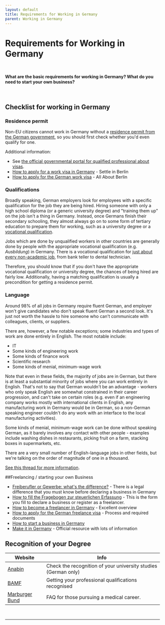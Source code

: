 ```yaml
---
layout: default
title: Requirements for Working in Germany
parent: Working in Germany
---
```


# Requirements for Working in Germany

&nbsp;

**What are the basic requirements for working in Germany? What do you need to start your own business?** 

&nbsp;

## Checklist for working in Germany

### Residence permit

Non-EU citizens cannot work in Germany without a [residence permit from the German government](https://www.reddit.com/r/germany/wiki/paths), so you should first check whether you'd even qualify for one.

Additional information:

* See [the official governmental portal for qualified professional about visas](http://www.make-it-in-germany.com/en/for-qualified-professionals/visa/kinds-of-visa).
* [How to apply for a work visa in Germany](https://www.settle-in-berlin.com/germany-visa/germany-work-visa-employment/) - Settle in Berlin
* [How to apply for the German work visa](https://allaboutberlin.com/guides/german-work-visa) - All About Berlin

### Qualifications

Broadly speaking, German employers look for employees with a specific qualification for the job they are being hired. Hiring someone with only a high school diploma (or a generic university degree) and "training them up" on the job isn't a thing in Germany. Instead, once Germans finish their secondary schooling, they almost always go on to some form of tertiary education to prepare them for working, such as a university degree or a [vocational qualification](https://www.make-it-in-germany.com/en/study-training/training/vocational/system/). 

Jobs which are done by unqualified workers in other countries are generally done by people with the appropriate vocational qualification (e.g. *Ausbildung*) in Germany. There is a vocational qualification for [just about every non-academic job](https://www.ausbildung.de/berufe/glossar/), from bank teller to dental technician. 

Therefore, you should know that if you don't have the appropriate vocational qualification or university degree, the chances of being hired are fairly low. Additionally, having a matching qualification is usually a precondition for getting a residence permit. 

### Language

Around 98% of all jobs in Germany require fluent German, and employer won't give candidates who don't speak fluent German a second look. It's just not worth the hassle to hire someone who can't communicate with colleagues, clients, or suppliers. 

There are, however, a few notable exceptions; some industries and types of work are done entirely in English. The most notable include:

* IT
* Some kinds of engineering work
* Some kinds of finance work
* Scientific research
* Some kinds of menial, minimum-wage work

Note that even in these fields, the majority of jobs are in German, but there is at least a substantial minority of jobs where you can work entirely in English. That's not to say that German wouldn't be an advantage - workers who only speak English are somewhat constrained in their career progression, and can't take on certain roles (e.g. even if an engineering company works mostly with international clients in English, any manufacturing work in Germany would be in German, so a non-German speaking engineer couldn't do any work with an interface to the local manufacturing activities). 

Some kinds of menial, minimum-wage work can be done without speaking German, as it barely involves any contact with other people - examples include washing dishes in restaurants, picking fruit on a farm, stacking boxes in supermarkets, etc. 

There are a very small number of English-language jobs in other fields, but we're talking on the order of magnitude of one in a thousand.

[See this thread for more information](https://www.reddit.com/r/germany/comments/s5z2f1/is_anyone_working_in_germany_an_english_spoken_job/).

##Freelancing / starting your own Business

* [Freiberufler or Gewerbe: what's the difference?](https://allaboutberlin.com/guides/freiberufler-or-gewerbe) - There is a legal difference that you must know before declaring a business in Germany
* [How to fill the Fragebogen zur steuerlichen Erfassung](https://allaboutberlin.com/guides/fragebogen-zur-steuerlichen-erfassung) - This is the form you fill to declare a business or register as a freelancer.
* [How to become a freelancer in Germany](https://www.settle-in-berlin.com/how-to-become-a-freelancer-in-germany-self-employed/) - Excellent overview
* [How to apply for the German freelance visa](https://allaboutberlin.com/guides/how-to-get-a-german-freelance-visa) - Process and required documents
* [How to start a business in Germany](https://allaboutberlin.com/guides/start-a-business-in-germany)
* [Make it in Germany](https://www.make-it-in-germany.com/en) - Official resource with lots of information

## Recognition of your Degree

Website | Info
-|-
[Anabin](http://anabin.kmk.org/anabin-datenbank.html) | Check the recognition of your university studies (German only)
[BAMF](http://www.bamf.de/EN/Startseite/startseite-node.html) | Getting your professional qualifications recognised
[Marburger Bund](http://www.marburger-bund.de/mitgliederservice/faq-auslaendische-aerzte/english) | FAQ for those pursuing a medical career.

&nbsp;

***
